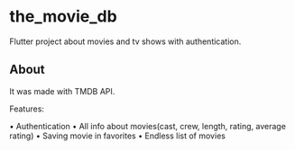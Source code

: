# the_movie_db

Flutter project about movies and tv shows with authentication.

## About

It was made with TMDB API. 

Features: 

• Authentication
• All info about movies(cast, crew, length, rating, average rating)
• Saving movie in favorites
• Endless list of movies
